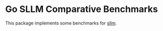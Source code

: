 # Go SLLM Comparative Benchmarks

This package implements some benchmarks for [sllm](https://pkg.go.dev/git.fractalqb.de/fractalqb/sllm/v2).